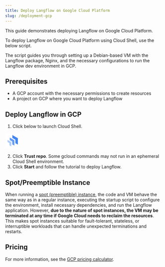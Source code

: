 ```yaml
---
title: Deploy Langflow on Google Cloud Platform
slug: /deployment-gcp
---
```


This guide demonstrates deploying Langflow on Google Cloud Platform.

To deploy Langflow on Google Cloud Platform using Cloud Shell, use the below script.

The script guides you through setting up a Debian-based VM with the Langflow package, Nginx, and the necessary configurations to run the Langflow dev environment in GCP.

## Prerequisites

* A GCP account with the necessary permissions to create resources
* A project on GCP where you want to deploy Langflow

## Deploy Langflow in GCP

1. Click below to launch Cloud Shell.

[![Deploy to Google Cloud](/logos/cloud_deploy.svg)](https://console.cloud.google.com/cloudshell/open?git_repo=https://github.com/langflow-ai/langflow&working_dir=scripts/gcp&shellonly=true&tutorial=walkthroughtutorial.md)

2. Click **Trust repo**. Some gcloud commands may not run in an ephemeral Cloud Shell environment.
3. Click **Start** and follow the tutorial to deploy Langflow.

## Spot/Preemptible Instance

When running a [spot (preemptible) instance](https://cloud.google.com/compute/docs/instances/preemptible), the code and VM behave the same way as in a regular instance, executing the startup script to configure the environment, install necessary dependencies, and run the Langflow application. However, **due to the nature of spot instances, the VM may be terminated at any time if Google Cloud needs to reclaim the resources**. This makes spot instances suitable for fault-tolerant, stateless, or interruptible workloads that can handle unexpected terminations and restarts.

## Pricing

For more information, see the [GCP pricing calculator](https://cloud.google.com/products/calculator?hl=en).
